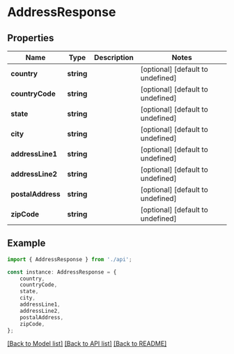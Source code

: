 # AddressResponse


## Properties

Name | Type | Description | Notes
------------ | ------------- | ------------- | -------------
**country** | **string** |  | [optional] [default to undefined]
**countryCode** | **string** |  | [optional] [default to undefined]
**state** | **string** |  | [optional] [default to undefined]
**city** | **string** |  | [optional] [default to undefined]
**addressLine1** | **string** |  | [optional] [default to undefined]
**addressLine2** | **string** |  | [optional] [default to undefined]
**postalAddress** | **string** |  | [optional] [default to undefined]
**zipCode** | **string** |  | [optional] [default to undefined]

## Example

```typescript
import { AddressResponse } from './api';

const instance: AddressResponse = {
    country,
    countryCode,
    state,
    city,
    addressLine1,
    addressLine2,
    postalAddress,
    zipCode,
};
```

[[Back to Model list]](../README.md#documentation-for-models) [[Back to API list]](../README.md#documentation-for-api-endpoints) [[Back to README]](../README.md)
